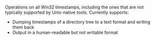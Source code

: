 Operations on all Win32 timestamps, including the ones that are not typically supported by Unix-native tools.
Currently supports:

* Dumping timestamps of a directory tree to a text format and writing them back
* Output in a human-readable but not writable format
